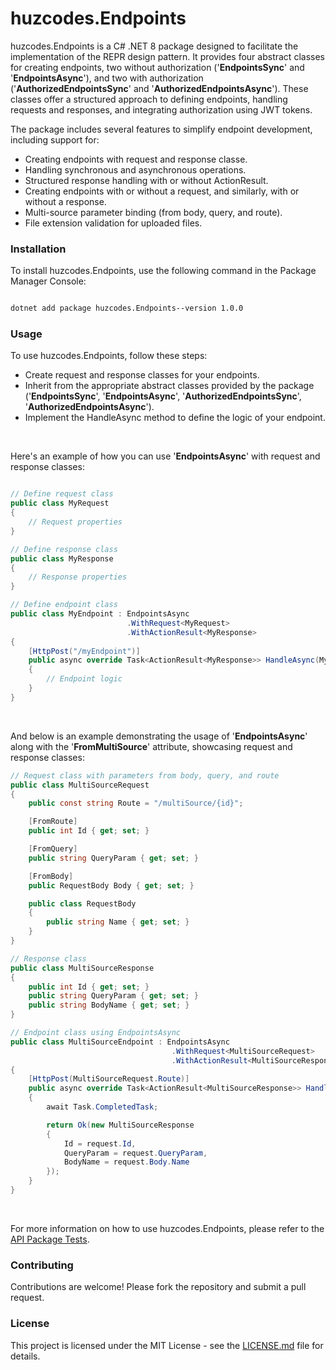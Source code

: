 # huzcodes.Endpoints

huzcodes.Endpoints is a C# .NET 8 package designed to facilitate the implementation of the REPR design pattern. It provides four abstract classes for creating endpoints, two without authorization ('**EndpointsSync**' and '**EndpointsAsync**'), and two with authorization ('**AuthorizedEndpointsSync**' and '**AuthorizedEndpointsAsync**'). These classes offer a structured approach to defining endpoints, handling requests and responses, and integrating authorization using JWT tokens.

The package includes several features to simplify endpoint development, including support for:

- Creating endpoints with request and response classe.
- Handling synchronous and asynchronous operations.
- Structured response handling with or without ActionResult.
- Creating endpoints with or without a request, and similarly, with or without a response.
- Multi-source parameter binding (from body, query, and route).
- File extension validation for uploaded files.

### Installation

To install huzcodes.Endpoints, use the following command in the Package Manager Console:

```bash

dotnet add package huzcodes.Endpoints--version 1.0.0
```

### Usage

To use huzcodes.Endpoints, follow these steps:

- Create request and response classes for your endpoints.
- Inherit from the appropriate abstract classes provided by the package ('**EndpointsSync**', '**EndpointsAsync**', '**AuthorizedEndpointsSync**', '**AuthorizedEndpointsAsync**').
- Implement the HandleAsync method to define the logic of your endpoint.

<br>

Here's an example of how you can use '**EndpointsAsync**' with request and response classes:

```csharp

// Define request class
public class MyRequest
{
    // Request properties
}

// Define response class
public class MyResponse
{
    // Response properties
}

// Define endpoint class
public class MyEndpoint : EndpointsAsync
                          .WithRequest<MyRequest>
                          .WithActionResult<MyResponse>
{
    [HttpPost("/myEndpoint")]
    public async override Task<ActionResult<MyResponse>> HandleAsync(MyRequest request, CancellationToken cancellationToken = default)
    {
        // Endpoint logic
    }
}

```

<br>

And below is an example demonstrating the usage of '**EndpointsAsync**' along with the '**FromMultiSource**' attribute, showcasing request and response classes:

```csharp
// Request class with parameters from body, query, and route
public class MultiSourceRequest
{
    public const string Route = "/multiSource/{id}";

    [FromRoute]
    public int Id { get; set; }

    [FromQuery]
    public string QueryParam { get; set; }

    [FromBody]
    public RequestBody Body { get; set; }

    public class RequestBody
    {
        public string Name { get; set; }
    }
}

// Response class
public class MultiSourceResponse
{
    public int Id { get; set; }
    public string QueryParam { get; set; }
    public string BodyName { get; set; }
}

// Endpoint class using EndpointsAsync
public class MultiSourceEndpoint : EndpointsAsync
                                    .WithRequest<MultiSourceRequest>
                                    .WithActionResult<MultiSourceResponse>
{
    [HttpPost(MultiSourceRequest.Route)]
    public async override Task<ActionResult<MultiSourceResponse>> HandleAsync([FromMultiSource] MultiSourceRequest request, CancellationToken cancellationToken = default)
    {
        await Task.CompletedTask;

        return Ok(new MultiSourceResponse
        {
            Id = request.Id,
            QueryParam = request.QueryParam,
            BodyName = request.Body.Name
        });
    }
}
```

<br>

For more information on how to use huzcodes.Endpoints, please refer to the [API Package Tests](https://github.com/huzcodes/huzcodes.Endpoints/tree/main/huzcodes.Endpoints.API).

### Contributing

Contributions are welcome! Please fork the repository and submit a pull request.

### License

This project is licensed under the MIT License - see the [LICENSE.md](https://github.com/huzcodes/huzcodes.Endpoints/blob/main/LICENSE) file for details.
